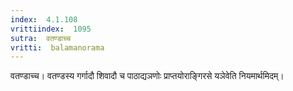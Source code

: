 ```yaml
---
index:  4.1.108
vrittiindex:  1095
sutra:  वतण्डाच्च
vritti:  balamanorama 
---
```


वतण्डाच्च। वतण्डस्य गर्गादौ शिवादौ च पाठाद्यञणोः प्राप्तयोराङ्गिरसे यञेवेति नियमार्थमिदम्। 

